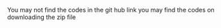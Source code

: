 You may not find the codes in the git hub link 
you may find the codes on downloading the zip file 

